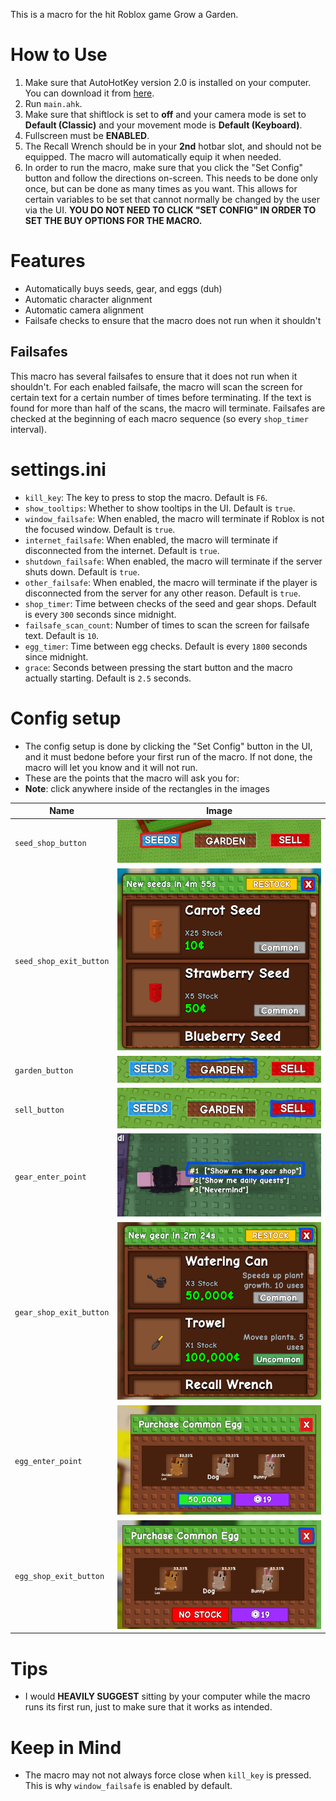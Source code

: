 This is a macro for the hit Roblox game Grow a Garden.
# How to Use
1. Make sure that AutoHotKey version 2.0 is installed on your computer. You can download it from [here](https://www.autohotkey.com/).
2. Run `main.ahk`.
3. Make sure that shiftlock is set to **off** and your camera mode is set to **Default (Classic)** and your movement mode is **Default (Keyboard)**.
4. Fullscreen must be **ENABLED**.
5. The Recall Wrench should be in your **2nd** hotbar slot, and should not be equipped. The macro will automatically equip it when needed.
6. In order to run the macro, make sure that you click the "Set Config" button and follow the directions on-screen. This needs to be done only once, but can be done as many times as you want. This allows for certain variables to be set that cannot normally be changed by the user via the UI. **YOU DO NOT NEED TO CLICK "SET CONFIG" IN ORDER TO SET THE BUY OPTIONS FOR THE MACRO.**
# Features
* Automatically buys seeds, gear, and eggs (duh)
* Automatic character alignment
* Automatic camera alignment
* Failsafe checks to ensure that the macro does not run when it shouldn't
## Failsafes
This macro has several failsafes to ensure that it does not run when it shouldn't. For each enabled failsafe, the macro will scan the screen for certain text for a certain number of times before terminating. If the text is found for more than half of the scans, the macro will terminate. Failsafes are checked at the beginning of each macro sequence (so every `shop_timer` interval).
# settings.ini
* `kill_key`: The key to press to stop the macro. Default is `F6`.
* `show_tooltips`: Whether to show tooltips in the UI. Default is `true`.
* `window_failsafe`: When enabled, the macro will terminate if Roblox is not the focused window. Default is `true`.
* `internet_failsafe`: When enabled, the macro will terminate if disconnected from the internet. Default is `true`.
* `shutdown_failsafe`: When enabled, the macro will terminate if the server shuts down. Default is `true`.
* `other_failsafe`: When enabled, the macro will terminate if the player is disconnected from the server for any other reason. Default is `true`.
* `shop_timer`: Time between checks of the seed and gear shops. Default is every `300` seconds since midnight.
* `failsafe_scan_count`: Number of times to scan the screen for failsafe text. Default is `10`.
* `egg_timer`: Time between egg checks. Default is every `1800` seconds since midnight.
* `grace`: Seconds between pressing the start button and the macro actually starting. Default is `2.5` seconds.
# Config setup
* The config setup is done by clicking the "Set Config" button in the UI, and it must bedone before your first run of the macro. If not done, the macro will let you know and it will not run.
* These are the points that the macro will ask you for:
* **Note**: click anywhere inside of the rectangles in the images

| Name                    | Image                                                                              |
|-------------------------|------------------------------------------------------------------------------------|
| `seed_shop_button`      | ![seed_shop_button](./imgs/seed_shop_button.png "Seed Shop Button")                |
| `seed_shop_exit_button` | ![seed_shop_exit_button](./imgs/seed_shop_exit_button.png "Seed Shop Exit Button") |
| `garden_button`         | ![garden_button](./imgs/garden_button.png "Garden Button")                         |
| `sell_button`           | ![sell_button](./imgs/sell_button.png "Sell Button")                               |
| `gear_enter_point`      | ![gear_enter_point](./imgs/gear_enter_point.png "Gear Enter Point")                |
| `gear_shop_exit_button` | ![gear_shop_exit_button](./imgs/gear_shop_exit_button.png "Gear Shop Exit Button") |
| `egg_enter_point`       | ![egg_enter_point](./imgs/egg_buy_button_1.png "Egg Shop Enter Point")             | (REDO)
| `egg_shop_exit_button`  | ![egg_shop_exit_button](./imgs/egg_shop_exit_button.png "Egg Shop Exit Button")    | (REDO)

# Tips
* I would **HEAVILY SUGGEST** sitting by your computer while the macro runs its first run, just to make sure that it works as intended.
# Keep in Mind
* The macro may not not always force close when `kill_key` is pressed. This is why `window_failsafe` is enabled by default.
